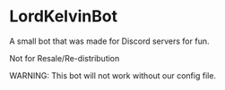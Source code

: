 # LordKelvinBot

A small bot that was made for Discord servers for fun.

Not for Resale/Re-distribution

WARNING: This bot will not work without our config file.
